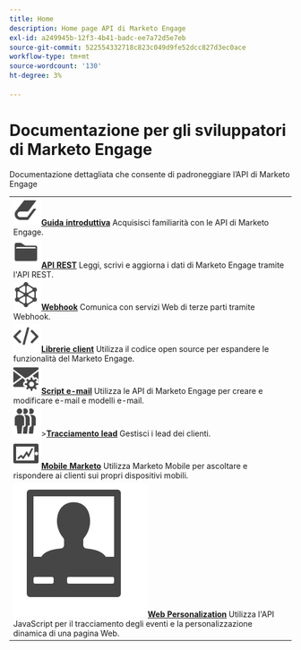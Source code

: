 ```yaml
---
title: Home
description: Home page API di Marketo Engage
exl-id: a249945b-12f3-4b41-badc-ee7a72d5e7eb
source-git-commit: 522554332718c823c049d9fe52dcc827d3ec0ace
workflow-type: tm+mt
source-wordcount: '130'
ht-degree: 3%

---
```


# Documentazione per gli sviluppatori di Marketo Engage

Documentazione dettagliata che consente di padroneggiare l’API di Marketo Engage

<table>
<tbody>
<tr>
<td><a href="getting-started.md"><img src="assets/Smock_Book_18_N.svg" width="50" alt="Guida introduttuva"></a><a href="getting-started.md"><strong>Guida introduttiva</strong></a> Acquisisci familiarità con le API di Marketo Engage.</td>
</tr>
<tr>
<td><a href="https://developer.adobe.com/marketo-apis/"><img src="assets/Smock_AppleFiles_18_N.svg" width="50" alt="API REST"></a><a href="https://developer.adobe.com/marketo-apis/"><strong>API REST</strong></a> Leggi, scrivi e aggiorna i dati di Marketo Engage tramite l'API REST.</td>
</tr>
<tr>
<td><a href="webhooks/webhooks.md"><img src="assets/Smock_SocialNetwork_18_N.svg" width="50" alt="Webhook"></a><a href="webhooks/webhooks.md"><strong>Webhook</strong></a> Comunica con servizi Web di terze parti tramite Webhook.</td>
</tr>
<tr>
<td><a href="https://github.com/Marketo/Community-Supported-Client-Libraries"><img src="assets/Smock_Code_18_N.svg" width="50" alt="Librerie client"></a><a href="https://github.com/Marketo/Community-Supported-Client-Libraries"><strong>Librerie client</strong></a> Utilizza il codice open source per espandere le funzionalità del Marketo Engage.</td>
</tr>
<tr>
<td><a href="email-scripting.md"><img src="assets/Smock_EmailGear_18_N.svg" width="50" alt="Script e-mail"></a><a href="email-scripting.md"><strong>Script e-mail</strong></a> Utilizza le API di Marketo Engage per creare e modificare e-mail e modelli e-mail.</td>
</tr>
<tr>
<td><a href="javascript-api/lead-tracking.md"><img src="assets/Smock_PeopleGroup_18_N.svg" width="50" alt="Tracciamento lead"></a>&gt;<a href="javascript-api/lead-tracking.md"><strong>Tracciamento lead</strong></a> Gestisci i lead dei clienti.</td>
</tr>
<tr>
<td><a href="mobile/mobile.md"><img src="assets/Smock_MobileServices_18_N.svg" width="50" alt="Marketo per dispositivi mobili"></a><a href="mobile/mobile.md"><strong>Mobile Marketo</strong></a> Utilizza Marketo Mobile per ascoltare e rispondere ai clienti sui propri dispositivi mobili.</td>
</tr>
<tr>
<td><a href="javascript-api/web-personalization.md"><img src="assets/Smock_PersonalizationField_18_N.svg" alt="Web Personalization"></a><a href="javascript-api/web-personalization.md"><strong>Web Personalization</strong></a> Utilizza l'API JavaScript per il tracciamento degli eventi e la personalizzazione dinamica di una pagina Web.</td>
</tr>
</tbody>
</table>

